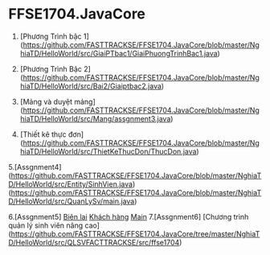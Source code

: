 # FFSE1704.JavaCore

1. [Phương Trình bậc 1]
(https://github.com/FASTTRACKSE/FFSE1704.JavaCore/blob/master/NghiaTD/HelloWorld/src/GiaiPTbac1/GiaiPhuongTrinhBac1.java)

2. [Phương Trình Bậc 2]
(https://github.com/FASTTRACKSE/FFSE1704.JavaCore/blob/master/NghiaTD/HelloWorld/src/Bai2/Giaiptbac2.java)
3. [Mảng và duyệt mảng]
(https://github.com/FASTTRACKSE/FFSE1704.JavaCore/blob/master/NghiaTD/HelloWorld/src/Mang/assgnment3.java)
4. [Thiết kê thực đơn]
(https://github.com/FASTTRACKSE/FFSE1704.JavaCore/blob/master/NghiaTD/HelloWorld/src/ThietKeThucDon/ThucDon.java)

  5.[Assgnment4]
(https://github.com/FASTTRACKSE/FFSE1704.JavaCore/blob/master/NghiaTD/HelloWorld/src/Entity/SinhVien.java)
(https://github.com/FASTTRACKSE/FFSE1704.JavaCore/blob/master/NghiaTD/HelloWorld/src/QuanLySv/main.java)

 6.[Assgnment5]
[Biên lai](https://github.com/FASTTRACKSE/FFSE1704.JavaCore/blob/master/NghiaTD/HelloWorld/src/Assgnment5/src/entity/BienLai.java)
[Khách hàng](https://github.com/FASTTRACKSE/FFSE1704.JavaCore/blob/master/NghiaTD/HelloWorld/src/Assgnment5/src/entity/KhachHang.java)
[Main](https://github.com/FASTTRACKSE/FFSE1704.JavaCore/blob/master/NghiaTD/HelloWorld/src/Assgnment5/src/main/Main.java)
7.[Assgnment6]
  [Chương trình quản lý sinh viên nâng cao]
  (https://github.com/FASTTRACKSE/FFSE1704.JavaCore/tree/master/NghiaTD/HelloWorld/src/QLSVFACTTRACKSE/src/ffse1704)

